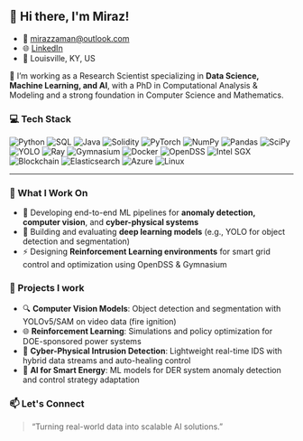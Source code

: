 ## 👋 Hi there, I'm Miraz!
- 📧 mirazzaman@outlook.com
- 🌐 [LinkedIn](https://www.linkedin.com/in/mirazzaman)  
- 📍 Louisville, KY, US


🎯 I’m working as a Research Scientist specializing in **Data Science, Machine Learning, and AI**, with a PhD in Computational Analysis & Modeling and a strong foundation in Computer Science and Mathematics.

### 💻 Tech Stack

![Python](https://img.shields.io/badge/Code-Python-informational?style=flat&logo=python&color=3776AB)
![SQL](https://img.shields.io/badge/Code-SQL-informational?style=flat&logo=mysql&color=4479A1)
![Java](https://img.shields.io/badge/Code-Java-informational?style=flat&logo=java&color=007396)
![Solidity](https://img.shields.io/badge/Code-Solidity-informational?style=flat&logo=solidity&color=363636)
![PyTorch](https://img.shields.io/badge/Library-PyTorch-informational?style=flat&logo=pytorch&color=EE4C2C)
![NumPy](https://img.shields.io/badge/Library-NumPy-informational?style=flat&logo=numpy&color=013243)
![Pandas](https://img.shields.io/badge/Library-Pandas-informational?style=flat&logo=pandas&color=150458)
![SciPy](https://img.shields.io/badge/Library-SciPy-informational?style=flat&logo=scipy&color=8CAAE6)
![YOLO](https://img.shields.io/badge/CV-YOLO-informational?style=flat&color=FFBB00)
![Ray](https://img.shields.io/badge/Distributed-Ray-informational?style=flat&color=007FFF)
![Gymnasium](https://img.shields.io/badge/ReinforcementLearning-Gymnasium-informational?style=flat&color=DD6B20)
![Docker](https://img.shields.io/badge/Tool-Docker-informational?style=flat&logo=docker&color=2496ED)
![OpenDSS](https://img.shields.io/badge/Tool-OpenDSS-informational?style=flat&color=00599C)
![Intel SGX](https://img.shields.io/badge/Security-Intel%20SGX-informational?style=flat&color=0071C5)
![Blockchain](https://img.shields.io/badge/Tech-Blockchain-informational?style=flat&logo=blockchaindotcom&color=121D33)
![Elasticsearch](https://img.shields.io/badge/Database-Elasticsearch-informational?style=flat&logo=elasticsearch&color=005571)
![Azure](https://img.shields.io/badge/Cloud-Microsoft%20Azure-informational?style=flat&logo=microsoft-azure&color=0078D4)
![Linux](https://img.shields.io/badge/System-Linux-informational?style=flat&logo=linux&color=FCC624)

---

### 🔬 What I Work On
- 🔭 Developing end-to-end ML pipelines for **anomaly detection, computer vision**, and **cyber-physical systems**
- 🤖 Building and evaluating **deep learning models** (e.g., YOLO for object detection and segmentation)
- ⚡ Designing **Reinforcement Learning environments** for smart grid control and optimization using OpenDSS & Gymnasium

### 🚀 Projects I work
- 🔍 **Computer Vision Models**: Object detection and segmentation with YOLOv5/SAM on video data (fire ignition)
- 🌐 **Reinforcement Learning**: Simulations and policy optimization for DOE-sponsored power systems
- 🔐 **Cyber-Physical Intrusion Detection**: Lightweight real-time IDS with hybrid data streams and auto-healing control
- 🧠 **AI for Smart Energy**: ML models for DER system anomaly detection and control strategy adaptation

### 📫 Let's Connect

> “Turning real-world data into scalable AI solutions.”


<!--
**zamanmiraz/zamanmiraz** is a ✨ _special_ ✨ repository because its `README.md` (this file) appears on your GitHub profile.

Here are some ideas to get you started:

- 🔭 I’m currently working on ...
- 🌱 I’m currently learning ...
- 👯 I’m looking to collaborate on ...
- 🤔 I’m looking for help with ...
- 💬 Ask me about ...
- 📫 How to reach me: ...
- 😄 Pronouns: ...
- ⚡ Fun fact: ...
-->

